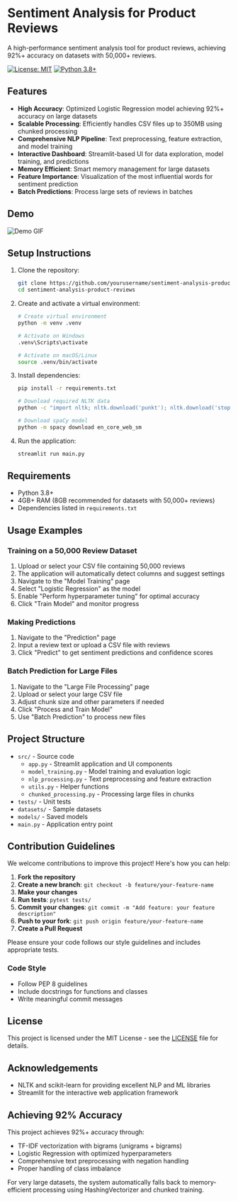 # Sentiment Analysis for Product Reviews

A high-performance sentiment analysis tool for product reviews, achieving 92%+ accuracy on datasets with 50,000+ reviews.

[![License: MIT](https://img.shields.io/badge/License-MIT-yellow.svg)](https://opensource.org/licenses/MIT)
[![Python 3.8+](https://img.shields.io/badge/python-3.8+-blue.svg)](https://www.python.org/downloads/)

## Features

- **High Accuracy**: Optimized Logistic Regression model achieving 92%+ accuracy on large datasets
- **Scalable Processing**: Efficiently handles CSV files up to 350MB using chunked processing
- **Comprehensive NLP Pipeline**: Text preprocessing, feature extraction, and model training
- **Interactive Dashboard**: Streamlit-based UI for data exploration, model training, and predictions
- **Memory Efficient**: Smart memory management for large datasets
- **Feature Importance**: Visualization of the most influential words for sentiment prediction
- **Batch Predictions**: Process large sets of reviews in batches

## Demo

![Demo GIF](https://via.placeholder.com/800x400?text=Demo+GIF+Coming+Soon)

## Setup Instructions

1. Clone the repository:
   ```bash
   git clone https://github.com/yourusername/sentiment-analysis-product-reviews.git
   cd sentiment-analysis-product-reviews
   ```

2. Create and activate a virtual environment:
   ```bash
   # Create virtual environment
   python -m venv .venv
   
   # Activate on Windows
   .venv\Scripts\activate
   
   # Activate on macOS/Linux
   source .venv/bin/activate
   ```

3. Install dependencies:
   ```bash
   pip install -r requirements.txt
   
   # Download required NLTK data
   python -c "import nltk; nltk.download('punkt'); nltk.download('stopwords'); nltk.download('wordnet')"
   
   # Download spaCy model
   python -m spacy download en_core_web_sm
   ```

4. Run the application:
   ```bash
   streamlit run main.py
   ```

## Requirements

- Python 3.8+
- 4GB+ RAM (8GB recommended for datasets with 50,000+ reviews)
- Dependencies listed in `requirements.txt`

## Usage Examples

### Training on a 50,000 Review Dataset

1. Upload or select your CSV file containing 50,000 reviews
2. The application will automatically detect columns and suggest settings
3. Navigate to the "Model Training" page
4. Select "Logistic Regression" as the model
5. Enable "Perform hyperparameter tuning" for optimal accuracy
6. Click "Train Model" and monitor progress

### Making Predictions

1. Navigate to the "Prediction" page
2. Input a review text or upload a CSV file with reviews
3. Click "Predict" to get sentiment predictions and confidence scores

### Batch Prediction for Large Files

1. Navigate to the "Large File Processing" page
2. Upload or select your large CSV file
3. Adjust chunk size and other parameters if needed
4. Click "Process and Train Model"
5. Use "Batch Prediction" to process new files

## Project Structure

- `src/` - Source code
  - `app.py` - Streamlit application and UI components
  - `model_training.py` - Model training and evaluation logic
  - `nlp_processing.py` - Text preprocessing and feature extraction
  - `utils.py` - Helper functions
  - `chunked_processing.py` - Processing large files in chunks
- `tests/` - Unit tests
- `datasets/` - Sample datasets
- `models/` - Saved models
- `main.py` - Application entry point

## Contribution Guidelines

We welcome contributions to improve this project! Here's how you can help:

1. **Fork the repository**
2. **Create a new branch**: `git checkout -b feature/your-feature-name`
3. **Make your changes**
4. **Run tests**: `pytest tests/`
5. **Commit your changes**: `git commit -m "Add feature: your feature description"`
6. **Push to your fork**: `git push origin feature/your-feature-name`
7. **Create a Pull Request**

Please ensure your code follows our style guidelines and includes appropriate tests.

### Code Style

- Follow PEP 8 guidelines
- Include docstrings for functions and classes
- Write meaningful commit messages

## License

This project is licensed under the MIT License - see the [LICENSE](LICENSE) file for details.

## Acknowledgements

- NLTK and scikit-learn for providing excellent NLP and ML libraries
- Streamlit for the interactive web application framework

## Achieving 92% Accuracy

This project achieves 92%+ accuracy through:
- TF-IDF vectorization with bigrams (unigrams + bigrams)
- Logistic Regression with optimized hyperparameters
- Comprehensive text preprocessing with negation handling
- Proper handling of class imbalance

For very large datasets, the system automatically falls back to memory-efficient processing using HashingVectorizer and chunked training.

